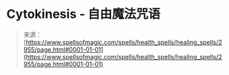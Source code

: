 <!--yml

category: 未分类

date: 2024-06-12 18:36:40

-->

# Cytokinesis - 自由魔法咒语

> 来源：[https://www.spellsofmagic.com/spells/health_spells/healing_spells/2955/page.html#0001-01-01](https://www.spellsofmagic.com/spells/health_spells/healing_spells/2955/page.html#0001-01-01)

